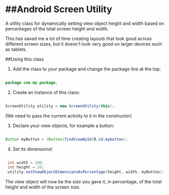 ##Android Screen Utility
=

A utility class for dynamically setting view object height and width based on percentages of the total screen height and width.

This has saved me a lot of time creating layouts that look good across different screen sizes, but it doesn't look very good on larger devices such as tablets.

##Using this class

1. Add the class to your package and change the package line at the top:

```Java

package com.my.package;
```

2. Create an instance of this class:

```Java

ScreenUtility utility = new ScreenUtility(this);
```
(We need to pass the current activity to it in the constructor)

3. Declare your view objects, for example a button:

```Java

Button myButton = (Button)findViewById(R.id.mybutton);
```

4. Set its dimensions!

```Java

 int width = 100;
 int height = 20;
 utility.setViewObjectDimensionsAsPercentage(height, width, myButton);
```

The view object will now be the size you gave it, in percentage, of the total height and width of the screen size.
